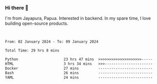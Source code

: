 ### Hi there 👋

I'm from Jayapura, Papua. Interested in backend. In my spare time, I love building open-source products.

<br>

 
 <!--START_SECTION:waka-->

```txt
From: 02 January 2024 - To: 09 January 2024

Total Time: 29 hrs 8 mins

Python                     23 hrs 47 mins  >>>>>>>>>>>>>>>>>>>>-----   81.64 %
HTML                       3 hrs 34 mins   >>>----------------------   12.28 %
Docker                     27 mins         -------------------------   01.60 %
Bash                       26 mins         -------------------------   01.54 %
YAML                       24 mins         -------------------------   01.39 %
```

<!--END_SECTION:waka-->
